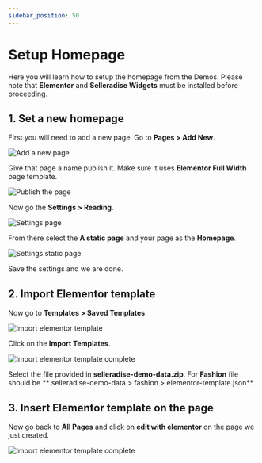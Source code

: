 ```yaml
---
sidebar_position: 50
---
```


# Setup Homepage

Here you will learn how to setup the homepage from the Demos. Please note that **Elementor** and **Selleradise Widgets** must be installed before proceeding.

## 1. Set a new homepage

First you will need to add a new page. Go to **Pages > Add New**.

![Add a new page](/img/getting-started/setup-homepage/add.png)

Give that page a name publish it. Make sure it uses **Elementor Full Width** page template.

![Publish the page](/img/getting-started/setup-homepage/publish.png)

Now go the **Settings > Reading**.

![Settings page](/img/getting-started/setup-homepage/settings-reading.png)

From there select the **A static page** and your page as the **Homepage**.

![Settings static page](/img/getting-started/setup-homepage/settings-static-page.png)

Save the settings and we are done.

## 2. Import Elementor template

Now go to **Templates > Saved Templates**.

![Import elementor template](/img/getting-started/setup-homepage/import-template.png)

Click on the **Import Templates**.

![Import elementor template complete](/img/getting-started/setup-homepage/import-complete.png)

Select the file provided in **selleradise-demo-data.zip**. For **Fashion** file should be ** selleradise-demo-data > fashion > elementor-template.json**.

## 3. Insert Elementor template on the page

Now go back to **All Pages** and click on **edit with elementor** on the page we just created.

![Import elementor template complete](/img/getting-started/setup-homepage/insert-template.png)
